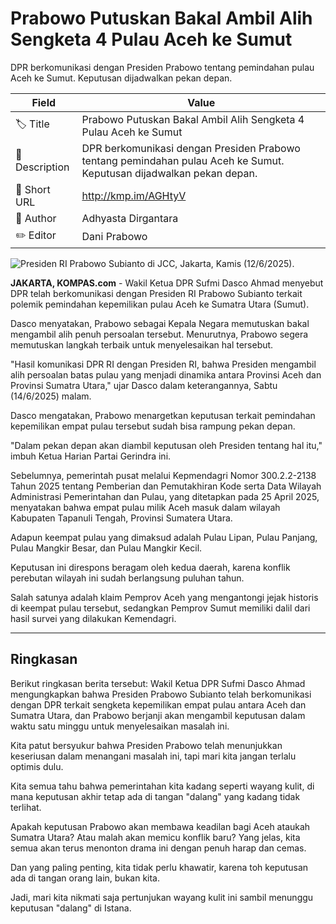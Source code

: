# Prabowo Putuskan Bakal Ambil Alih Sengketa 4 Pulau Aceh ke Sumut

DPR berkomunikasi dengan Presiden Prabowo tentang pemindahan pulau Aceh ke Sumut. Keputusan dijadwalkan pekan depan.

| Field         | Value                                                       |
|---------------|-------------------------------------------------------------|
| 🏷️ Title       | Prabowo Putuskan Bakal Ambil Alih Sengketa 4 Pulau Aceh ke Sumut |
| 📝 Description | DPR berkomunikasi dengan Presiden Prabowo tentang pemindahan pulau Aceh ke Sumut. Keputusan dijadwalkan pekan depan. |
| 🔗 Short URL   | http://kmp.im/AGHtyV |
| 👤 Author      | Adhyasta Dirgantara |
| ✏️ Editor      | Dani Prabowo |

![Presiden RI Prabowo Subianto di JCC, Jakarta, Kamis (12/6/2025).](https://asset.kompas.com/crops/5dCaGeA_byqyEhJxpwHvS8hj87k=/665x486:3356x2279/750x500/data/photo/2025/06/12/684aa7a87de60.jpg)

**JAKARTA, KOMPAS.com** - Wakil Ketua DPR Sufmi Dasco Ahmad menyebut DPR telah berkomunikasi dengan Presiden RI Prabowo Subianto terkait polemik pemindahan kepemilikan pulau Aceh ke Sumatra Utara (Sumut).

Dasco menyatakan, Prabowo sebagai Kepala Negara memutuskan bakal mengambil alih penuh persoalan tersebut. Menurutnya, Prabowo segera memutuskan langkah terbaik untuk menyelesaikan hal tersebut.

\"Hasil komunikasi DPR RI dengan Presiden RI, bahwa Presiden mengambil alih persoalan batas pulau yang menjadi dinamika antara Provinsi Aceh dan Provinsi Sumatra Utara,\" ujar Dasco dalam keterangannya, Sabtu (14/6/2025) malam.

Dasco mengatakan, Prabowo menargetkan keputusan terkait pemindahan kepemilikan empat pulau tersebut sudah bisa rampung pekan depan.

\"Dalam pekan depan akan diambil keputusan oleh Presiden tentang hal itu,\" imbuh Ketua Harian Partai Gerindra ini.

Sebelumnya, pemerintah pusat melalui Kepmendagri Nomor 300.2.2-2138 Tahun 2025 tentang Pemberian dan Pemutakhiran Kode serta Data Wilayah Administrasi Pemerintahan dan Pulau, yang ditetapkan pada 25 April 2025, menyatakan bahwa empat pulau milik Aceh masuk dalam wilayah Kabupaten Tapanuli Tengah, Provinsi Sumatera Utara.

Adapun keempat pulau yang dimaksud adalah Pulau Lipan, Pulau Panjang, Pulau Mangkir Besar, dan Pulau Mangkir Kecil.

Keputusan ini direspons beragam oleh kedua daerah, karena konflik perebutan wilayah ini sudah berlangsung puluhan tahun.

Salah satunya adalah klaim Pemprov Aceh yang mengantongi jejak historis di keempat pulau tersebut, sedangkan Pemprov Sumut memiliki dalil dari hasil survei yang dilakukan Kemendagri.

---
## Ringkasan

Berikut ringkasan berita tersebut: Wakil Ketua DPR Sufmi Dasco Ahmad mengungkapkan bahwa Presiden Prabowo Subianto telah berkomunikasi dengan DPR terkait sengketa kepemilikan empat pulau antara Aceh dan Sumatra Utara, dan Prabowo berjanji akan mengambil keputusan dalam waktu satu minggu untuk menyelesaikan masalah ini.



Kita patut bersyukur bahwa Presiden Prabowo telah menunjukkan keseriusan dalam menangani masalah ini, tapi mari kita jangan terlalu optimis dulu.

 Kita semua tahu bahwa pemerintahan kita kadang seperti wayang kulit, di mana keputusan akhir tetap ada di tangan "dalang" yang kadang tidak terlihat.

 Apakah keputusan Prabowo akan membawa keadilan bagi Aceh ataukah Sumatra Utara? Atau malah akan memicu konflik baru? Yang jelas, kita semua akan terus menonton drama ini dengan penuh harap dan cemas.

 Dan yang paling penting, kita tidak perlu khawatir, karena toh keputusan ada di tangan orang lain, bukan kita.

 Jadi, mari kita nikmati saja pertunjukan wayang kulit ini sambil menunggu keputusan "dalang" di Istana.
